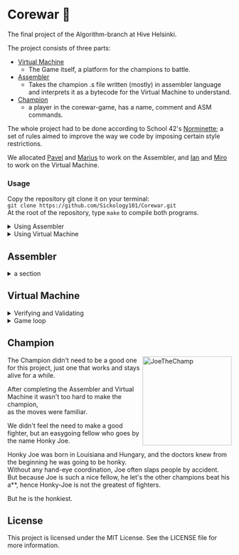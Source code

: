 # Corewar 👾
The final project of the Algorithm-branch at Hive Helsinki.  

The project consists of three parts:  
- [Virtual Machine](#Virtual-Machine)   
  * The Game itself, a platform for the champions to battle. 
- [Assembler](#Assembler)  
  * Takes the champion .s file written (mostly) in assembler language  
  and interprets it as a bytecode for the Virtual Machine to understand.  
- [Champion](#Champion)  
  * a player in the corewar-game, has a name, comment and ASM commands.  
  
The whole project had to be done according to School 42's [Norminette](https://github.com/gdamion/Norminette/blob/master/norme.en.pdf); a set of rules aimed to improve the way we code by imposing certain style restrictions.  

We allocated [Pavel](https://github.com/pavel-arkharov) and [Marius](https://github.com/Sickology101) to work on the Assembler, and [Ian](https://github.com/IanGaplichnik) and [Miro](https://github.com/MiroTissari) to work on the Virtual Machine.  
  
  
### Usage
  
Copy the repository git clone it on your terminal:  
 ```git clone https://github.com/Sickology101/Corewar.git```  
At the root of the repository, type ```make``` to compile both programs.  
  
  
<details><summary>Using Assembler</summary>
<p>

To be released soon.

</p>
</details>
  
  
<details><summary>Using Virtual Machine</summary>
<p>

To be released soon.

</p>
</details>
  
  
## Assembler

<details><summary>a section</summary>
<p>

Executing 
 ```
 ./asm exampleFilename.s
 ```
 will output the exampleFilename.cor file in the same folder as original. 

</p>
</details>
  
  
  
  
## Virtual Machine
<details><summary>Verifying and Validating</summary>
<p>
  
The Virtual Machine starts with parsing and verifying the input.  
While doing so, we also check if there are flags present, and save that information for the printing part.  
There can be 1 - 4 players, the extension has to be _.cor_, and supported flags are -n [nbr] & -dump [nbr].
  
  
Then we read the files one by one, perform various validations and save the data into _s_player_ -struct.  
The validation includes checkin the _Magic Header_, _champion name_, _champion comment_, the _size of the executable code_, and the _executable code_ itself. There are _Null separators_ in between, and the sizes of _Magic Header_, _name_ and _comment_ are prefixed.  
  
| <img style="float:right" width="400" alt="honkyJoe cor" src="https://user-images.githubusercontent.com/90178358/219679483-5511009a-6850-4fe5-a1d2-645d6ccf3ad0.jpeg#right"> | <img width="398" alt="honky_Joe2 cor" src="https://user-images.githubusercontent.com/90178358/219703368-2426bf77-042e-47d7-bf87-07aa369d55cc.jpeg#right">
|:--:|:--:|
|<em>at the beginning of the .cor -file</em>|<em>at the end of the file</em>|
</p>
</details>
  
  
<details><summary>Game loop</summary>
<p>
  
To be released soon

</p>
</details>
 
  


  
## Champion
  
<img align="right" width="200" alt="JoeTheChamp" src="https://user-images.githubusercontent.com/90178358/219705436-d2724a41-c64e-4725-a2aa-780cd7087f5d.jpeg#right">

The Champion didn't need to be a good one for this project, just one that works and stays alive for a while.  
  
After completing the Assembler and Virtual Machine it wasn't too hard to make the champion,  
as the moves were familiar.
  
We didn't feel the need to make a good fighter, but an easygoing fellow who goes by the name Honky Joe.  

Honky Joe was born in Louisiana and Hungary, and the doctors knew from the beginning he was going to be honky.  
Without any hand-eye coordination, Joe often slaps people by accident.  
But because Joe is such a nice fellow, he let's the other champions beat his a**, 
hence Honky-Joe is not the greatest of fighters.  
  
But he is the honkiest.
  
## License 
This project is licensed under the MIT License. See the LICENSE file for more information.
  
  
  
